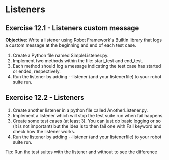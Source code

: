 # Listeners

## Exercise 12.1 - Listeners custom message

**Objective:** Write a listener using Robot Framework's BuiltIn library that logs a custom message at the beginning and end of each test case.

1. Create a Python file named SimpleListener.py.
2. Implement two methods within the file: start_test and end_test.
3. Each method should log a message indicating the test case has started or ended, respectively.
4. Run the listener by adding --listener (and your listenerfile) to your robot suite run.

## Exercise 12.2 - Listeners

1. Create another listener in a python file called AnotherListener.py.
2. Implement a listener which will stop the test suite run when fail happens.
3. Create some test cases (at least 3). You can just do basic logging or so (it is not important) but the idea is to then fail one with Fail keyword and check how the listener works.
4. Run the listener by adding --listener (and your listenerfile) to your robot suite run.

Tip: Run the test suites with the listener and without to see the difference
